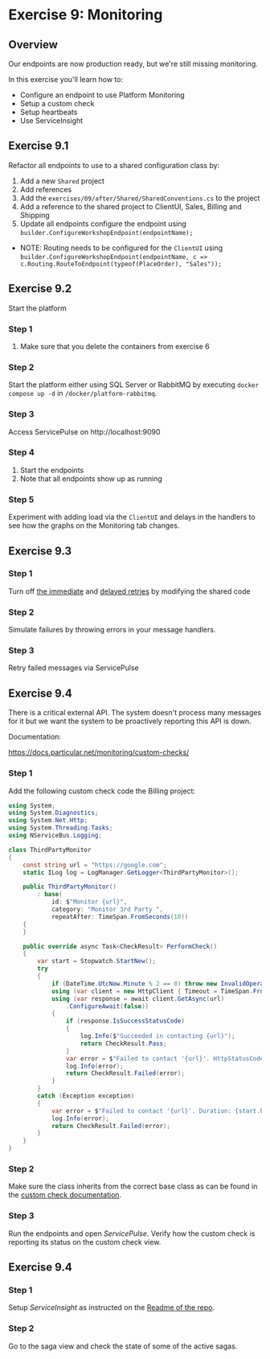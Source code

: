 # Exercise 9: Monitoring

## Overview

Our endpoints are now production ready, but we're still missing monitoring.

In this exercise you'll learn how to:

- Configure an endpoint to use Platform Monitoring
- Setup a custom check
- Setup heartbeats
- Use ServiceInsight

## Exercise 9.1

Refactor all endpoints to use to a shared configuration class by:

1. Add a new `Shared` project
1. Add references
    <PackageReference Include="NServiceBus" Version="9.*"/>
    <PackageReference Include="NServiceBus.Extensions.Hosting" Version="3.*"/>
    <PackageReference Include="NServiceBus.RabbitMQ" Version="9.*"/>
    <PackageReference Include="NServiceBus.ServicePlatform.Connector" Version="3.*" />
    <PackageReference Include="NServiceBus.SagaAudit" Version="5.*" />
1. Add the `exercises/09/after/Shared/SharedConventions.cs` to the project
1. Add a reference to the shared project to ClientUI, Sales, Billing and Shipping
1. Update all endpoints configure the endpoint using `builder.ConfigureWorkshopEndpoint(endpointName);`
  - NOTE: Routing needs to be configured for the `ClientUI` using `builder.ConfigureWorkshopEndpoint(endpointName, c => c.Routing.RouteToEndpoint(typeof(PlaceOrder), "Sales"));`

## Exercise 9.2

Start the platform

### Step 1

1. Make sure that you delete the containers from exercise 6

### Step 2

Start the platform either using SQL Server or RabbitMQ by executing `docker compose up -d` in `/docker/platform-rabbitmq`.

### Step 3

Access ServicePulse on http://localhost:9090

### Step 4 

1. Start the endpoints
1. Note that all endpoints show up as running

### Step 5

Experiment with adding load via the `ClientUI` and delays in the handlers to see how the graphs on the Monitoring tab changes.

## Exercise 9.3

### Step 1

Turn off [the immediate](https://docs.particular.net/nservicebus/recoverability/configure-immediate-retries#disabling) and [delayed retries](https://docs.particular.net/nservicebus/recoverability/configure-delayed-retries#disabling-through-code) by modifying the shared code

### Step 2

Simulate failures by throwing errors in your message handlers.

### Step 3

Retry failed messages via ServicePulse

## Exercise 9.4

There is a critical external API. The system doesn't process many messages for it but we want the system to be proactively reporting this API is down.

Documentation:

https://docs.particular.net/monitoring/custom-checks/

### Step 1

Add the following custom check code the Billing project:

```c#
using System;
using System.Diagnostics;
using System.Net.Http;
using System.Threading.Tasks;
using NServiceBus.Logging;

class ThirdPartyMonitor
{
    const string url = "https://google.com";
    static ILog log = LogManager.GetLogger<ThirdPartyMonitor>();

    public ThirdPartyMonitor()
        : base(
            id: $"Monitor {url}",
            category: "Monitor 3rd Party ",
            repeatAfter: TimeSpan.FromSeconds(10))
    {
    }

    public override async Task<CheckResult> PerformCheck()
    {
        var start = Stopwatch.StartNew();
        try
        {
            if (DateTime.UtcNow.Minute % 2 == 0) throw new InvalidOperationException("Current minute is even so I'm failing.");
            using (var client = new HttpClient { Timeout = TimeSpan.FromSeconds(30) })
            using (var response = await client.GetAsync(url)
                .ConfigureAwait(false))
            {
                if (response.IsSuccessStatusCode)
                {
                    log.Info($"Succeeded in contacting {url}");
                    return CheckResult.Pass;
                }
                var error = $"Failed to contact '{url}'. HttpStatusCode: {response.StatusCode}";
                log.Info(error);
                return CheckResult.Failed(error);
            }
        }
        catch (Exception exception)
        {
            var error = $"Failed to contact '{url}'. Duration: {start.Elapsed} Error: {exception.Message}";
            log.Info(error);
            return CheckResult.Failed(error);
        }
    }
}
```

### Step 2

Make sure the class inherits from the correct base class as can be found in the [custom check documentation](https://docs.particular.net/monitoring/custom-checks/writing-custom-checks).

### Step 3

Run the endpoints and open *ServicePulse*. Verify how the custom check is reporting its status on the custom check view.


## Exercise 9.4

### Step 1

Setup *ServiceInsight* as instructed on the [Readme of the repo](https://github.com/Particular/Workshop.NServiceBus).

### Step 2

Go to the saga view and check the state of some of the active sagas.
